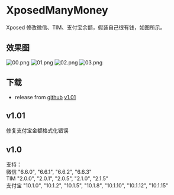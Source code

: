 # XposedManyMoney
Xposed 修改微信、TIM、支付宝余额，假装自己很有钱，如图所示。
## 效果图
![00.png](https://raw.githubusercontent.com/wuxiaosu/XposedManyMoney/master/screenshots/00.png)
![01.png](https://raw.githubusercontent.com/wuxiaosu/XposedManyMoney/master/screenshots/01.png)
![02.png](https://raw.githubusercontent.com/wuxiaosu/XposedManyMoney/master/screenshots/02.png)
![03.png](https://raw.githubusercontent.com/wuxiaosu/XposedManyMoney/master/screenshots/03.png)
## 下载
- release from [github](https://github.com/wuxiaosu/XposedManyMoney/releases) [v1.01](https://github.com/wuxiaosu/XposedManyMoney/releases/tag/v1.01) 
## v1.01  
修复支付宝金额格式化错误
## v1.0  
支持：  
微信 "6.6.0", "6.6.1", "6.6.2", "6.6.3"  
TIM "2.0.0", "2.0.1", "2.0.5", "2.1.0", "2.1.5"  
支付宝 "10.1.0", "10.1.2", "10.1.5", "10.1.8", "10.1.10", "10.1.12", "10.1.15"